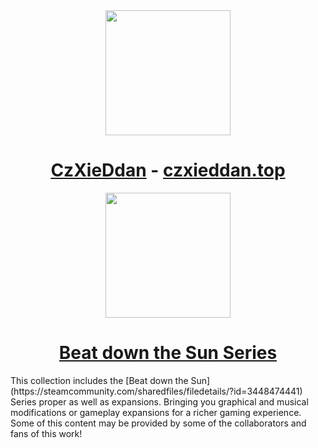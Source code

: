 <div align="center">
<!-- Title: -->
  <a href="https://github.com/czxieddan/">
    <img src="https://czxieddan.top/favicon.ico" height="200">
  </a>
  <h1><a href="https://github.com/czxieddan/">CzXieDdan</a> - <a href="https://czxieddan.top">czxieddan.top</a></h1>
</div>
<div align="center">
<!-- Title: -->
  <a href="https://steamcommunity.com/sharedfiles/filedetails/?id=3448474441">
    <img src="https://i.imgur.com/V00Z6x2.png" height="200">
  </a>
  <h1><a href="https://steamcommunity.com/workshop/filedetails/?id=3478462766">Beat down the Sun Series</a></h1>
</div>
This collection includes the [Beat down the Sun](https://steamcommunity.com/sharedfiles/filedetails/?id=3448474441) Series proper as well as expansions. Bringing you graphical and musical modifications or gameplay expansions for a richer gaming experience. Some of this content may be provided by some of the collaborators and fans of this work!

